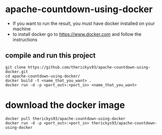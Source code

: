 # apache-countdown-using-docker

- If you want to run the result, you must have docker installed on your machine
- to install docker go to https://www.docker.com and follow the instructions

## compile and run this project

    git clone https://github.com/therickys93/apache-countdown-using-docker.git
    cd apache-countdown-using-docker/
    docker build -t <name_that_you_want> .
    docker run -d -p <port_out>:<port_in> <name_that_you_want>

# download the docker image

    docker pull therickys93/apache-countdown-using-docker
    docker run -d -p <port_out>:<port_in> therickys93/apache-countdown-using-docker